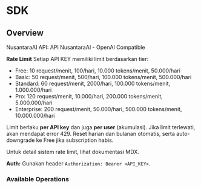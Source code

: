# SDK

## Overview

NusantaraAI API: API NusantaraAI - OpenAI Compatible

**Rate Limit**
Setiap API KEY memiliki limit berdasarkan tier:
- Free: 10 request/menit, 100/hari, 10.000 tokens/menit, 50.000/hari
- Basic: 50 request/menit, 500/hari, 100.000 tokens/menit, 500.000/hari
- Standard: 60 request/menit, 2000/hari, 100.000 tokens/menit, 1.000.000/hari
- Pro: 120 request/menit, 10.000/hari, 200.000 tokens/menit, 5.000.000/hari
- Enterprise: 200 request/menit, 50.000/hari, 500.000 tokens/menit, 10.000.000/hari

Limit berlaku **per API key** dan juga **per user** (akumulasi).
Jika limit terlewati, akan mendapat error 429.
Reset harian dan bulanan otomatis, serta auto-downgrade ke Free jika subscription habis.

Untuk detail sistem rate limit, lihat dokumentasi MDX.

**Auth:** Gunakan header `Authorization: Bearer <API_KEY>`.

### Available Operations
